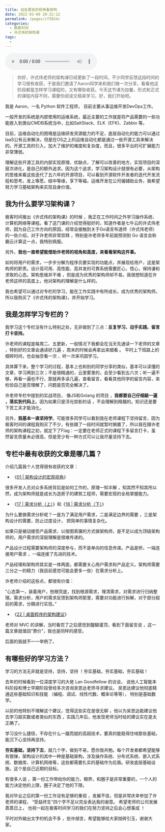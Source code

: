 ```yaml
---
title: 站在更高的视角看架构
date: 2022-03-09 20:32:12
permalink: /pages/cf5824/
categories:
  - 极客时间
  - 许式伟的架构课
tags:
  - 
---
```

<audio title="用户故事.站在更高的视角看架构" src="https://static001.geekbang.org/resource/audio/51/e5/5173da78209baab60c01b2001c7yy8e5.mp3" controls="controls"></audio> 
<blockquote>
<p>你好，许式伟老师的架构课已经更新了一段时间，不少同学反馈这段时间的学习很有收获，于是我们邀请了Aaron同学来和我们做一次分享，看看他这阶段都是怎样学习课程的，又有哪些收获。今天这节课为加餐，形式和正式的课程内容不同，需要你阅读文稿来学习，好，我们开始吧。</p>
</blockquote><p>我是 Aaron，一名 Python 软件工程师， 目前主要从事运维开发DevOps工作。</p><p>一般开发的系统是内部使用的运维系统，最近主要的工作就是将产品需要的一些功能嵌入到类似CMDB系统当中，比如SaltStack、ELK（EFK)、Zabbix 等。</p><p>目前，运维自动化的困境是运维研发资源能力的不足，底层自动化的能力可以通过IaaS公有云来解决，但是在OS之上的运维自动化都是通过一些开源工具来解决的。开源工具的引入，加大了维护的难度和复杂度，而且，很多平台的可扩展能力非常薄弱。</p><p>理解这些开源工具的内部实现原理、优缺点，了解可以改善的地方，实现项目的深层次进化，是自己的额外追求。因为这个追求，学习架构设计就很有必要，从架构的思维来看这些迭代了五六年的开源项目，可以看到开源软件开发者的迭代开发流程和思考。发上等愿，结中等缘，享下等福，运维开发在公司偏辅助业务，我希望努力学习基础架构来实现自身价值。</p><!-- [[[read_end]]] --><h2>我为什么要学习架构课？</h2><p>极客时间推出《许式伟的架构课》的时候 ，我正在工作时间之外学习操作系统、计算机网络等课程。看了这门课的介绍觉得挺好的，知道作者是七牛云的许式伟老师，因为自己工作方向的原因，经常会接触到关于Go语言布道师（许式伟老师）的一些介绍，对于许老师非常崇拜 ，特别是许老师多年前就预测到 Go 语言会称霸云计算这一点，我特别佩服。</p><p>另外，<strong>我也一直希望能借助许老师的视角和高度，来看看架构这件事。</strong></p><p>如何将用户的需求，一步步分解为程序员要实现的功能点，并展现给用户，这是架构师的职责。设计高可用、高性能、高并发的可靠系统需要匠心，悟心，保持谦和求取的心态。架构思维并不难 ，但是成为优秀的架构师却不易。我很想知道在许老师这样的高度上，他对架构的理解是什么样的。</p><p>我也希望可以通过对专栏的学习，能在工作实践中有所成长，成为优秀的架构师。所以我购买了《许式伟的架构课》，并开始学习。</p><h2>我是怎样学习专栏的？</h2><p>我学习这个专栏没有什么特别之处，无非做到了三点：<strong>反复学习、动手实践、留言打卡坚持。</strong></p><p>许老师的课程是每周二、五更新，一般情况下我都会在当天先通读一下老师的文章 ，特别好的文章会通读好几遍 ，周末的时候会再拿出来细看 。 平时上下班路上的细碎时间，也会抽空看一次 、听一次来巩固学习。</p><p>具体算下来，整个学习的过程，基本上也和别的同学分享的类似，基本可以读懂的文章，学习两到三次；不是很精通的，云里雾里的，会至少看到五六次；听一遍不够，再看一遍也不行，那就再多读几遍，查看留言，看看其他同学的留言内容，来检验自己是否理解了，问题是否完全解决了。</p><p>许老师专栏中提到的实战项目，  像JS和Golang 的项目 ，<strong>我都要自己仔细敲一遍 ，落实到代码上</strong>。因为如果只是浮光掠影的话 ，不会理解到精髓的。知识还是要下苦工夫才能消化。</p><p>另外，<strong>我基本一直坚持学</strong>。可能很多同学可以看到我在老师课程下坚持留言，因为极客时间的课程我购买了不少，有些跟了一段时间就暂时搁置了，所以我在跟许老师的架构课程之初，就定下了Flag：一定要在老师正式的课程下多留言打卡，虽然留言质量未必很高，但是至少有一种方式可以让我尽量坚持下去。</p><h2>专栏中最有收获的文章是哪几篇？</h2><p>介绍几篇我个人觉得很有收获的文章：</p><ul>
<li>《<a href="https://time.geekbang.org/column/article/90170">01 | 架构设计的宏观视角</a>》</li>
</ul><p>很多开发人员对众多系统背后是如何工作的，原理一知半解 ，知其然不知其所以然，成为架构师就是成长为造房子的建筑工程师，需要宏观的全局掌握能力。</p><ul>
<li>《<a href="https://time.geekbang.org/column/article/100140">17 | 需求分析（上）</a>》和《<a href="https://time.geekbang.org/column/article/100930">18 | 需求分析（下）</a>》</li>
</ul><p>为什么要做需求分析呢？一是为了满足用户需求，二是满足边界的需要 ，三是架构设计的需要，防止过度设计， 把简单的事情复杂化。</p><p>如果只是被动接受产品需求，以按图索骥的方式做架构师，是不足以成为顶级架构师的，用户需求的深层理解是很难传递的。</p><p>产品设计过程需要架构师的深度参与，而不是单向的信息传递。产品是桥，一端连接用户需求 ，一端连接了先进的技术。</p><p>产品经理和架构师其实是一体两面，都需要关心用户需求和产品定义。架构师需要三分之一的精力（我目前感觉可能会更多一些）在需求分析上。</p><p>许老师介绍的这些点，都很有价值：</p><p>“心态第一，装着用户，刨根究底，找到根源需求，理清需求，对需求进行归纳整理。需求分析，用户的需求反馈到架构师那里，需要对功能进行拆解，对于部分超前的需求，分期进行实现。”</p><ul>
<li>《<a href="https://time.geekbang.org/column/article/105356">22 | 桌面程序的架构建议</a>》</li>
</ul><p>老师对 MVC 的讲解，当时看完了之后感觉到醍醐灌顶，看到下面留言说 ，这一篇文章就值回“票价”，我也是同样的感受。</p><p>后面的我就不一一举例了。</p><h2>有哪些好的学习方法？</h2><p>学习的方法无非就是坚持，坚持，坚持 ！夯实基础，夯实基础，夯实基础！</p><p>去年的时候看到一位深度学习的大佬 Lan Goodfellow 的访谈， 说他人工智能本科阶段和博士早期阶段曾经多次咨询吴恩达老师寻求建议。 吴恩达建议他彻底精通这些基础知识和技能 （编程、调试、线性代数、概率论等等）， 特别是基础数学。</p><p>以前的他特别不理解这个建议，觉得这些实在是很无聊 ，他以为吴恩达能建议他去学习超实数或者类似的东西 ，实践几年后，他发现老师当时给的建议实在是太正确了。</p><p>学习没什么捷径，不存在什么一蹴而就的高超技术，要真的能稳得住啃那些基础，能沉下心坚持再坚持。</p><p><strong>夯实基础，坚持下去</strong>，就几个字，做到不易，愿你我共勉。每个开发者都希望能够有银弹，架构设计的其中一种是基础架构，涉及操作系统、分布式系统、嵌入式系统、数据库、计算机网络等，这些都需要扎实的基础作为后盾。研发底层基础设施，这个是自己近期的目标。</p><p>有很多人说 ，第一份工作带给你的能力，眼界，和圈子是非常重要的，一个人的能力决定他的上限，圈子决定了他的下限。</p><p>我对毕业之后的第一份工作没有足够的重视 ，发展不佳，但是非常庆幸参加了许老师的课程， “受益终生”四个字不足以完全表达我的谢意。 希望老师的公司发展蒸蒸日上， 也祝一起在极客时间学习的我们在努力坚持之后会心想事成 ！</p><p>平时对外输出文字的机会不多 ，些许胡言，希望能够给大家抛砖引玉，谢谢大家。</p>